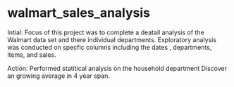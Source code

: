 # walmart_sales_analysis
Intial: 
Focus of this project was to complete a deatail analysis of the Walmart data set and there individual departments.
Exploratory analysis was conducted on specfic columns including the dates , departments, items, and sales.

Action:
Performed statitical analysis on the household department
Discover an growing average in 4 year span. 




